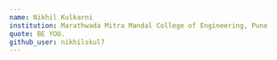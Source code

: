 ```yaml
---
name: Nikhil Kulkarni
institution: Marathwada Mitra Mandal College of Engineering, Pune
quote: BE YOU.
github_user: nikhilskul7
---
```

